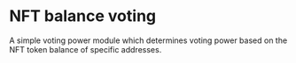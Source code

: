 # NFT balance voting

A simple voting power module which determines voting power based on
the NFT token balance of specific addresses.
